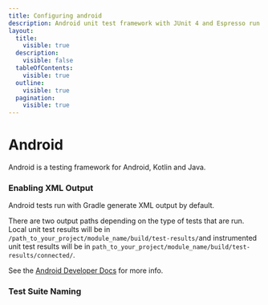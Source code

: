```yaml
---
title: Configuring android
description: Android unit test framework with JUnit 4 and Espresso run with Gradle.
layout:
  title:
    visible: true
  description:
    visible: false
  tableOfContents:
    visible: true
  outline:
    visible: true
  pagination:
    visible: true
---
```


# Android

Android is a testing framework for Android, Kotlin and Java.

### Enabling XML Output

Android tests run with Gradle generate XML output by default.

There are two output paths depending on the type of tests that are run.
Local unit test results will be in `/path_to_your_project/module_name/build/test-results/`and instrumented unit test results will be in `path_to_your_project/module_name/build/test-results/connected/`. 

See the [Android Developer Docs](https://developer.android.com/studio/test/command-line) for more info.



### Test Suite Naming

 





